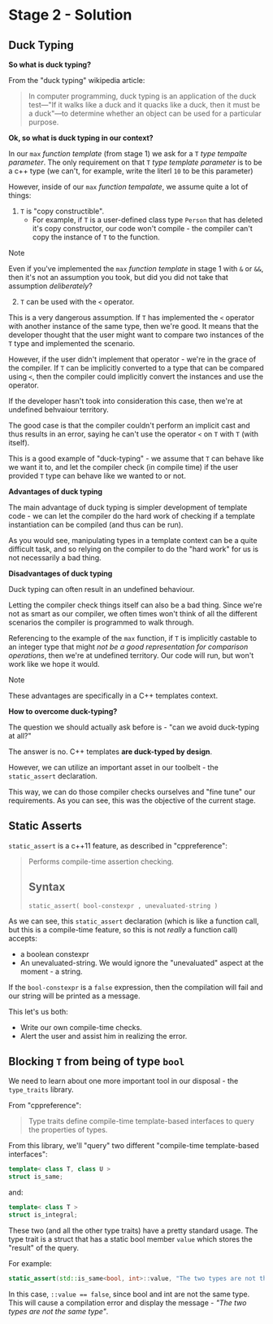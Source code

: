 # Stage 2 - Solution

## Duck Typing

**So what is duck typing?**

From the "duck typing" wikipedia article:

> In computer programming, duck typing is an application of the duck test—"If it walks like a duck and it quacks like a duck, then it must be a duck"—to determine whether an object can be used for a particular purpose.

**Ok, so what is duck typing in our context?**

In our `max` *function template* (from stage 1) we ask for a `T` *type tempalte parameter*. The only requirement on that `T` *type template parameter* is to be a c++ type (we can't, for example, write the literl `10` to be this parameter)

However, inside of our `max` *function tempalate*, we assume quite a lot of things:

1. `T` is "copy constructible".
    - For example, if `T` is a user-defined class type `Person` that has deleted it's copy constructor, our code won't compile - the compiler can't copy the instance of `T` to the function.

> [!NOTE]
> Even if you've implemented the `max` *function template* in stage 1 with `&` or `&&`, then it's not an assumption you took, but did you did not take that assumption *deliberately*?

2. `T` can be used with the `<` operator.

This is a very dangerous assumption. If `T` has implemented the `<` operator with another instance of the same type, then we're good. It means that the developer thought that the user might want to compare two instances of the `T` type and implemented the scenario.

However, if the user didn't implement that operator - we're in the grace of the compiler. If `T` can be implicitly converted to a type that can be compared using `<`, then the compiler could implicitly convert the instances and use the operator.

If the developer hasn't took into consideration this case, then we're at undefined behvaiour territory.

The good case is that the compiler couldn't perform an implicit cast and thus results in an error, saying he can't use the operator `<` on `T` with `T` (with itself).

This is a good example of "duck-typing" - we assume that `T` can behave like we want it to, and let the compiler check (in compile time) if the user provided `T` type can behave like we wanted to or not.

**Advantages of duck typing**

The main advantage of duck typing is simpler development of template code - we can let the compiler do the hard work of checking if a template instantiation can be compiled (and thus can be run).

As you would see, manipulating types in a template context can be a quite difficult task, and so relying on the compiler to do the "hard work" for us is not necessarily a bad thing.

**Disadvantages of duck typing**

Duck typing can often result in an undefined behaviour.

Letting the compiler check things itself can also be a bad thing. Since we're not as smart as our compiler, we often times won't think of all the different scenarios the compiler is programmed to walk through.

Referencing to the example of the `max` function, if `T` is implicitly castable to an integer type that might *not be a good representation for comparison operations*, then we're at undefined territory. Our code will run, but won't work like we hope it would.

> [!NOTE]
> These advantages are specifically in a C++ templates context.

**How to overcome duck-typing?**

The question we should actually ask before is - "can we avoid duck-typing at all?"

The answer is no. C++ templates **are duck-typed by design**.

However, we can utilize an important asset in our toolbelt - the `static_assert` declaration.

This way, we can do those compiler checks ourselves and "fine tune" our requirements. As you can see, this was the objective of the current stage.

## Static Asserts

`static_assert` is a c++11 feature, as described in "cppreference":

> Performs compile-time assertion checking.
>
> ## Syntax
>
> `static_assert( bool-constexpr , unevaluated-string )`

As we can see, this `static_assert` declaration (which is like a function call, but this is a compile-time feature, so this is not *really* a function call) accepts:
- a boolean constexpr
- An unevaluated-string. We would ignore the "unevaluated" aspect at the moment - a string.

If the `bool-constexpr` is a `false` expression, then the compilation will fail and our string will be printed as a message.

This let's us both:

- Write our own compile-time checks.
- Alert the user and assist him in realizing the error.

## Blocking `T` from being of type `bool`

We need to learn about one more important tool in our disposal - the `type_traits` library.

From "cppreference":

> Type traits define compile-time template-based interfaces to query the properties of types.

From this library, we'll "query" two different "compile-time template-based interfaces":

```c++
template< class T, class U >
struct is_same;
```

and:

```c++
template< class T >
struct is_integral;
```

These two (and all the other type traits) have a pretty standard usage. The type trait is a struct that has a static bool member `value` which stores the "result" of the query.

For example:

```c++
static_assert(std::is_same<bool, int>::value, "The two types are not the same type") 
```

In this case, `::value == false`, since bool and int are not the same type. This will cause a compilation error and display the message - *"The two types are not the same type"*.
